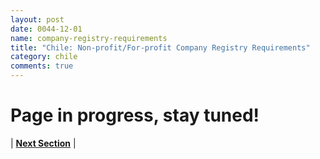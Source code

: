 ```yaml
---
layout: post
date: 0044-12-01
name: company-registry-requirements
title: "Chile: Non-profit/For-profit Company Registry Requirements"
category: chile
comments: true
---
```


# Page in progress, stay tuned!




| **[Next Section]( https://neo-project.github.io/global-blockchain-compliance-hub//chile/chile-team-member-nationality-requirements.html)** |
